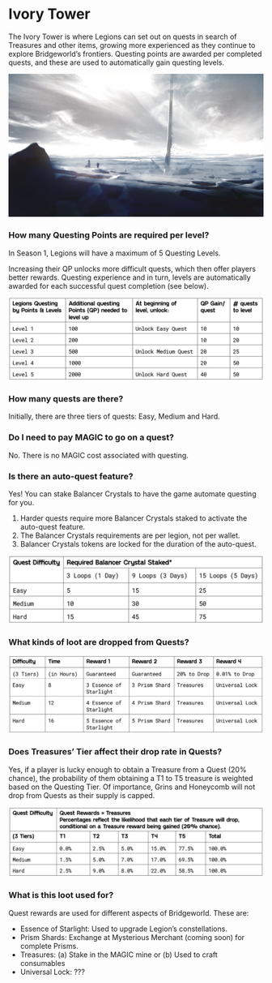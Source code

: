 # Ivory Tower

The Ivory Tower is where Legions can set out on quests in search of Treasures and other items, growing more experienced as they continue to explore Bridgeworld’s frontiers. Questing points are awarded per completed quests, and these are used to automatically gain questing levels.

![](<../../.gitbook/assets/image (20).png>)

### **How many Questing Points are required per level?**

In Season 1, Legions will have a maximum of 5 Questing Levels.

Increasing their QP unlocks more difficult quests, which then offer players better rewards. Questing experience and in turn, levels are automatically awarded for each successful quest completion (see below).

![](<../../.gitbook/assets/image (9).png>)

### **How many quests are there?**

Initially, there are three tiers of quests: Easy, Medium and Hard.

### **Do I need to pay MAGIC to go on a quest?**

No. There is no MAGIC cost associated with questing.

### **Is there an auto-quest feature?**

Yes! You can stake Balancer Crystals to have the game automate questing for you.

1. Harder quests require more Balancer Crystals staked to activate the auto-quest feature.
2. The Balancer Crystals requirements are per legion, not per wallet.
3. Balancer Crystals tokens are locked for the duration of the auto-quest.

![Note. This requirement is per legion. If you want to send two legions on easy 3 auto-questing loops, you will need to stake and lock 5 x 2 = 10 Balancer Crystals.](<../../.gitbook/assets/image (12).png>)

### **What kinds of loot are dropped from Quests?**

![](<../../.gitbook/assets/image (10).png>)

### **Does Treasures’ Tier affect their drop rate in Quests?**

Yes, if a player is lucky enough to obtain a Treasure from a Quest (20% chance), the probability of them obtaining a T1 to T5 treasure is weighted based on the Questing Tier. Of importance, Grins and Honeycomb will not drop from Quests as their supply is capped.

![](<../../.gitbook/assets/image (19).png>)

### **What is this loot used for?**

Quest rewards are used for different aspects of Bridgeworld. These are:

* Essence of Starlight: Used to upgrade Legion’s constellations.
* Prism Shards: Exchange at Mysterious Merchant (coming soon) for complete Prisms.
* Treasures: (a) Stake in the MAGIC mine or (b) Used to craft consumables
* Universal Lock: ???
